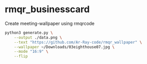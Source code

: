 # rmqr_businesscard
Create meeting-wallpaper using rmqrcode

```bash
python3 generate.py \
    --output ./data.png \
    --text "https://github.com/Ar-Ray-code/rmqr_wallpaper" \
    --wallpaper ~/Downloads/03eighthouse07.jpg \
    --mode "16:9" \
    --flip
```